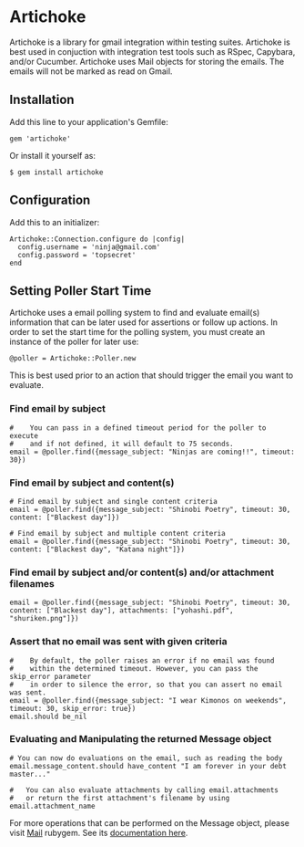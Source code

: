 # Artichoke

Artichoke is a library for gmail integration within testing suites. Artichoke is best used in conjuction with integration test tools such as RSpec, Capybara, and/or Cucumber. Artichoke uses Mail objects for storing the emails. The emails will not be marked as read on Gmail.

## Installation

Add this line to your application's Gemfile:

    gem 'artichoke'

Or install it yourself as:

    $ gem install artichoke


## Configuration

Add this to an initializer:

    Artichoke::Connection.configure do |config|
      config.username = 'ninja@gmail.com'
      config.password = 'topsecret'
    end

## Setting Poller Start Time

Artichoke uses a email polling system to find and evaluate email(s) information that can be later used for assertions or follow up actions. In order to set the start time for the polling system, you must create an instance of the poller for later use:

    @poller = Artichoke::Poller.new

This is best used prior to an action that should trigger the email you want to evaluate.


### Find email by subject

    #    You can pass in a defined timeout period for the poller to execute
    #    and if not defined, it will default to 75 seconds.
    email = @poller.find({message_subject: "Ninjas are coming!!", timeout: 30})
    

### Find email by subject and content(s)
    
    # Find email by subject and single content criteria
    email = @poller.find({message_subject: "Shinobi Poetry", timeout: 30, content: ["Blackest day"]})

    # Find email by subject and multiple content criteria
    email = @poller.find({message_subject: "Shinobi Poetry", timeout: 30, content: ["Blackest day", "Katana night"]})

### Find email by subject and/or content(s) and/or attachment filenames
    
    email = @poller.find({message_subject: "Shinobi Poetry", timeout: 30, content: ["Blackest day"], attachments: ["yohashi.pdf", "shuriken.png"]})

    
### Assert that no email was sent with given criteria

    #    By default, the poller raises an error if no email was found
    #    within the determined timeout. However, you can pass the skip_error parameter
    #    in order to silence the error, so that you can assert no email was sent.
    email = @poller.find({message_subject: "I wear Kimonos on weekends", timeout: 30, skip_error: true})
    email.should be_nil

### Evaluating and Manipulating the returned Message object

    # You can now do evaluations on the email, such as reading the body
    email.message_content.should have_content "I am forever in your debt master..."

    #   You can also evaluate attachments by calling email.attachments
    #   or return the first attachment's filename by using
    email.attachment_name

For more operations that can be performed on the Message object, please visit [Mail](http://rubygems.org/gems/mail) rubygem. See its [documentation here](http://github.com/mikel/mail).